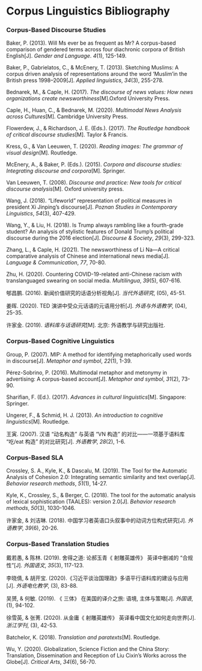 # Corpus Linguistics Bibliography

### Corpus-Based Discourse Studies

Baker, P. (2013). Will Ms ever be as frequent as Mr? A corpus-based comparison of gendered terms across four diachronic corpora of British English[J]. *Gender and Language*. *4*(1), 125-149.

Baker, P., Gabrielatos, C., & McEnery, T. (2013). Sketching Muslims: A corpus driven analysis of representations around the word ‘Muslim’in the British press 1998–2009[J]. *Applied linguistics*, *34*(3), 255-278.

Bednarek, M., & Caple, H. (2017). *The discourse of news values: How news organizations create newsworthiness*[M].Oxford University Press.

Caple, H., Huan, C., & Bednarek, M. (2020). *Multimodal News Analysis across Cultures*[M]. Cambridge University Press.

Flowerdew, J., & Richardson, J. E. (Eds.). (2017). *The Routledge handbook of critical discourse studies*[M]. Taylor & Francis.

Kress, G., & Van Leeuwen, T. (2020). *Reading images: The grammar of visual design*[M]. Routledge.

McEnery, A., & Baker, P. (Eds.). (2015). *Corpora and discourse studies: Integrating discourse and corpora*[M]. Springer.

Van Leeuwen, T. (2008). *Discourse and practice: New tools for critical discourse analysis*[M]. Oxford university press.

Wang, J. (2018). “Lifeworld” representation of political measures in president Xi Jinping’s discourse[J]. *Poznan Studies in Contemporary Linguistics*, *54*(3), 407-429.

Wang, Y., & Liu, H. (2018). Is Trump always rambling like a fourth-grade student? An analysis of stylistic features of Donald Trump’s political discourse during the 2016 election[J]. *Discourse & Society*, *29*(3), 299-323.

Zhang, L., & Caple, H. (2021). The newsworthiness of Li Na—A critical comparative analysis of Chinese and international news media[J]. *Language & Communication*, *77*, 70-80.

Zhu, H. (2020). Countering COVID-19-related anti-Chinese racism with translanguaged swearing on social media. *Multilingua*, *39*(5), 607-616.

郇昌鹏. (2016). 新闻价值研究的话语分析视角[J]. *当代外语研究*, (05), 45-51.

姜晖. (2020). TED 演讲中受众元话语的元语用分析[J]. *外语与外语教学*, (04), 25-35.

许家金. (2019). *语料库与话语研究*[M]. 北京: 外语教学与研究出版社.

### Corpus-Based Cognitive Linguistics

Group, P. (2007). MIP: A method for identifying metaphorically used words in discourse[J]. *Metaphor and symbol*, *22*(1), 1-39.

Pérez-Sobrino, P. (2016). Multimodal metaphor and metonymy in advertising: A corpus-based account[J]. *Metaphor and symbol*, *31*(2), 73-90.

Sharifian, F. (Ed.). (2017). *Advances in cultural linguistics*[M]. Singapore: Springer.

Ungerer, F., & Schmid, H. J. (2013). *An introduction to cognitive linguistics*[M]. Routledge.

王寅. (2007). 汉语 “动名构造” 与英语 “VN 构造” 的对比——一项基于语料库 “吃/eat 构造” 的对比研究[J]. *外语教学*, *28*(2), 1-6.

### Corpus-Based SLA

Crossley, S. A., Kyle, K., & Dascalu, M. (2019). The Tool for the Automatic Analysis of Cohesion 2.0: Integrating semantic similarity and text overlap[J]. *Behavior research methods*, *51*(1), 14-27.

Kyle, K., Crossley, S., & Berger, C. (2018). The tool for the automatic analysis of lexical sophistication (TAALES): version 2.0[J]. *Behavior research methods*, *50*(3), 1030-1046.

许家金, & 刘洁琳. (2018). 中国学习者英语口头叙事中的动词方位构式研究[J]. *外语教学*, *39*(6), 20-26.

### Corpus-Based Translation Studies

戴若愚, & 陈林. (2019). 舍得之道: 论郝玉青《 射雕英雄传》 英译中删减的 “合规性”[J]. *外国语文*, *35*(3), 117-123.

李晓倩, & 胡开宝. (2020).《习近平谈治国理政》多语平行语料库的建设与应用[J]. *外语电化教学*, (3), 83-88.

吴赟, & 何敏. (2019). 《 三体》 在美国的译介之旅: 语境, 主体与策略[J]. *外国语*, (1), 94-102.

徐雪英, & 张菁. (2020). 从金庸《 射雕英雄传》 英译看中国文化如何走向世界[J]. *浙江学刊*, (3), 42-53.

Batchelor, K. (2018). *Translation and paratexts*[M]. Routledge.

Wu, Y. (2020). Globalization, Science Fiction and the China Story: Translation, Dissemination and Reception of Liu Cixin’s Works across the Globe[J]. *Critical Arts*, *34*(6), 56-70.
